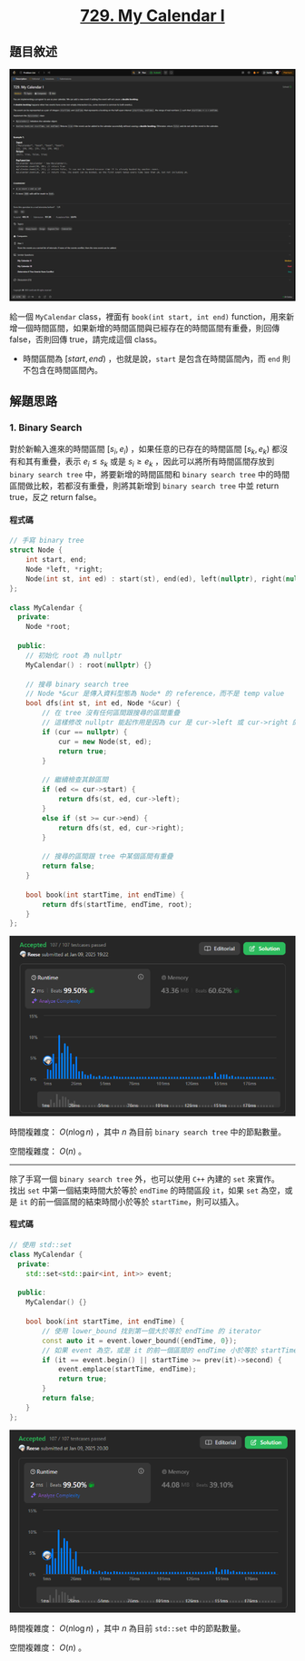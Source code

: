 # <center> [729. My Calendar I](https://leetcode.com/problems/my-calendar-i/description/) </center>

## 題目敘述

[![](https://raw.githubusercontent.com/reese60525/ForPicGo/main/Pictures202501091959149.png)](https://raw.githubusercontent.com/reese60525/ForPicGo/main/Pictures202501091959149.png)

給一個 `MyCalendar` class，裡面有 `book(int start, int end)` function，用來新增一個時間區間，如果新增的時間區間與已經存在的時間區間有重疊，則回傳 false，否則回傳 true，請完成這個 class。

- 時間區間為 $[start, end)$ ，也就是說，`start` 是包含在時間區間內，而 `end` 則不包含在時間區間內。

## 解題思路

### 1. Binary Search

對於新輸入進來的時間區間 $[s_i, e_i)$ ，如果任意的已存在的時間區間 $[s_k, e_k)$ 都沒有和其有重疊，表示 $e_i \leq s_k$ 或是 $s_i \geq e_k$ ，因此可以將所有時間區間存放到 `binary search tree` 中，將要新增的時間區間和 `binary search tree` 中的時間區間做比較，若都沒有重疊，則將其新增到 `binary search tree` 中並 return true，反之 return false。

#### 程式碼

```cpp {.line-numbers}
// 手寫 binary tree
struct Node {
    int start, end;
    Node *left, *right;
    Node(int st, int ed) : start(st), end(ed), left(nullptr), right(nullptr) {};
};

class MyCalendar {
  private:
    Node *root;

  public:
    // 初始化 root 為 nullptr
    MyCalendar() : root(nullptr) {}

    // 搜尋 binary search tree
    // Node *&cur 是傳入資料型態為 Node* 的 reference，而不是 temp value
    bool dfs(int st, int ed, Node *&cur) {
        // 在 tree 沒有任何區間跟搜尋的區間重疊
        // 這樣修改 nullptr 能起作用是因為 cur 是 cur->left 或 cur->right 的 reference
        if (cur == nullptr) {
            cur = new Node(st, ed);
            return true;
        }

        // 繼續檢查其餘區間
        if (ed <= cur->start) {
            return dfs(st, ed, cur->left);
        }
        else if (st >= cur->end) {
            return dfs(st, ed, cur->right);
        }

        // 搜尋的區間跟 tree 中某個區間有重疊
        return false;
    }

    bool book(int startTime, int endTime) {
        return dfs(startTime, endTime, root);
    }
};
```

[![](https://raw.githubusercontent.com/reese60525/ForPicGo/main/Pictures202501092024808.png)](https://raw.githubusercontent.com/reese60525/ForPicGo/main/Pictures202501092024808.png)

時間複雜度： $O(n \log n)$ ，其中 $n$ 為目前 `binary search tree` 中的節點數量。

空間複雜度： $O(n)$ 。

---

除了手寫一個 `binary search tree` 外，也可以使用 `C++` 內建的 `set` 來實作。  
找出 `set` 中第一個結束時間大於等於 `endTime` 的時間區段 `it`，如果 `set` 為空，或是 `it` 的前一個區間的結束時間小於等於 `startTime`，則可以插入。

#### 程式碼

```cpp {.line-numbers}
// 使用 std::set
class MyCalendar {
  private:
    std::set<std::pair<int, int>> event;

  public:
    MyCalendar() {}

    bool book(int startTime, int endTime) {
        // 使用 lower_bound 找到第一個大於等於 endTime 的 iterator
        const auto it = event.lower_bound({endTime, 0});
        // 如果 event 為空，或是 it 的前一個區間的 endTime 小於等於 startTime，則可以插入
        if (it == event.begin() || startTime >= prev(it)->second) {
            event.emplace(startTime, endTime);
            return true;
        }
        return false;
    }
};
```

[![](https://raw.githubusercontent.com/reese60525/ForPicGo/main/Pictures202501092031613.png)](https://raw.githubusercontent.com/reese60525/ForPicGo/main/Pictures202501092031613.png)

時間複雜度： $O(n \log n)$ ，其中 $n$ 為目前 `std::set` 中的節點數量。

空間複雜度： $O(n)$ 。
